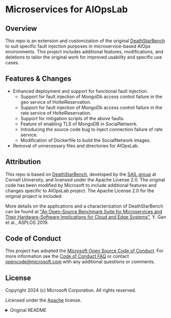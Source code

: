 # Microservices for AIOpsLab

## Overview
This repo is an extension and customization of the original [DeathStarBench](https://github.com/delimitrou/DeathStarBench) to suit specific fault injection purposes in microservice-based AIOps environments. This project includes additional features, modifications, and deletions to tailor the original work for improved usability and specific use cases.

## Features & Changes
- Enhanced deployment and support for functional fault injection.
    - Support for fault injection of MongoDb access control failure in the geo service of HoltelReservation.
    - Support for fault injection of MongoDb access control failure in the rate service of HoltelReservation.
    - Support for mitigation scripts of the above faults.
    - Feature of enabling TLS of MongoDB in SocialNetwork.
    - Introducing the source code bug to inject connection failure of rate service.
    - Modification of Dockerfile to build the SocialNetwork images.
- Removal of unnecessary files and directories for AIOpsLab.

## Attribution
This repo is based on [DeathStarBench](https://github.com/delimitrou/DeathStarBench), developed by the [SAIL group](http://sail.ece.cornell.edu/) at Cornell University, and licensed under the Apache License 2.0. The original code has been modified by Microsoft to include additional features and changes specific to AIOpsLab project. The Apache License 2.0 for the original project is included.

More details on the applications and a characterization of DeathStarBench can be found at ["An Open-Source Benchmark Suite for Microservices and Their Hardware-Software Implications for Cloud and Edge Systems"](http://www.csl.cornell.edu/~delimitrou/papers/2019.asplos.microservices.pdf), Y. Gan et al., ASPLOS 2019. 


## Code of Conduct

This project has adopted the [Microsoft Open Source Code of Conduct](https://opensource.microsoft.com/codeofconduct/). For more information see the [Code of Conduct FAQ](https://opensource.microsoft.com/codeofconduct/faq/) or contact [opencode@microsoft.com](mailto:opencode@microsoft.com) with any additional questions or comments.


## License

Copyright 2024 (c) Microsoft Corporation. All rights reserved.

Licensed under the [Apache](LICENSE) license.


<details>
  <summary>Original README</summary>

# DeathStarBench

Open-source benchmark suite for cloud microservices. DeathStarBench includes five end-to-end services, four for cloud systems, and one for cloud-edge systems running on drone swarms. 

## End-to-end Services

* Social Network (released)
* Media Service (released)
* Hotel Reservation (released)
* E-commerce site (in progress)
* Banking System (in progress)
* Drone coordination system (in progress)

## License & Copyright 

DeathStarBench is free software; you can redistribute it and/or modify it under the terms of the GNU General Public License as published by the Free Software Foundation, version 2.

DeathStarBench is being developed by the [SAIL group](http://sail.ece.cornell.edu/) at Cornell University. 

## Publications

More details on the applications and a characterization of their behavior can be found at ["An Open-Source Benchmark Suite for Microservices and Their Hardware-Software Implications for Cloud and Edge Systems"](http://www.csl.cornell.edu/~delimitrou/papers/2019.asplos.microservices.pdf), Y. Gan et al., ASPLOS 2019. 

If you use this benchmark suite in your work, we ask that you please cite the paper above. 


## Beta-testing

If you are interested in joining the beta-testing group for DeathStarBench, send us an email at: <microservices-bench-L@list.cornell.edu>
